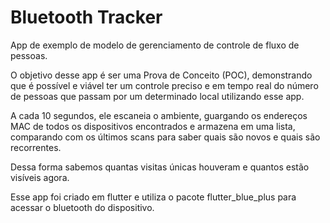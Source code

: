 # Bluetooth Tracker

App de exemplo de modelo de gerenciamento de controle de fluxo de pessoas.

O objetivo desse app é ser uma Prova de Conceito (POC), demonstrando que é possível e viável ter um controle preciso e em tempo real do número de pessoas que passam por um determinado local utilizando esse app.

A cada 10 segundos, ele escaneia o ambiente, guargando os endereços MAC de todos os dispositivos encontrados e armazena em uma lista, comparando com os últimos scans para saber quais são novos e quais são recorrentes.

Dessa forma sabemos quantas visitas únicas houveram e quantos estão visíveis agora.

Esse app foi criado em flutter e utiliza o pacote flutter_blue_plus para acessar o bluetooth do dispositivo.
